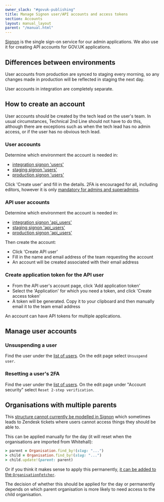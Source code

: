 ```yaml
---
owner_slack: "#govuk-publishing"
title: Manage Signon user/API accounts and access tokens
section: Accounts
layout: manual_layout
parent: "/manual.html"
---
```


[Signon](/repos/signon.html) is the
single sign-on service for our admin applications. We also use it for
creating API accounts for GOV.UK applications.

## Differences between environments

User accounts from production are synced to staging every morning, so any
changes made in production will be reflected in staging the next day.

User accounts in integration are completely separate.

## How to create an account

User accounts should be created by the tech lead on the user's team. In
usual circumstances, Technical 2nd Line should not have to do this, although there
are exceptions such as when the tech lead has no admin access, or if the
user has no obvious tech lead.

### User accounts

Determine which environment the account is needed in:

- [integration signon 'users'](https://signon.integration.publishing.service.gov.uk/users)
- [staging signon 'users'](https://signon.staging.publishing.service.gov.uk/users)
- [production signon 'users'](https://signon.publishing.service.gov.uk/users)

Click 'Create user' and fill in the details. 2FA is encouraged for all,
including editors, however it is only [mandatory for admins and superadmins](https://github.com/alphagov/signon/commit/83cb90132831441fa4fb10027a03aa122a18502f#diff-4676c008b11a5480d73d4a6de01e45b9R233).

### API user accounts

Determine which environment the account is needed in:

- [integration signon 'api_users'](https://signon.integration.publishing.service.gov.uk/api_users)
- [staging signon 'api_users'](https://signon.staging.publishing.service.gov.uk/api_users)
- [production signon 'api_users'](https://signon.publishing.service.gov.uk/api_users)

Then create the account:

- Click 'Create API user'
- Fill in the name and email address of the team requesting the account
- An account will be created associated with their email address

### Create application token for the API user

- From the API user's account page, click 'Add application token'
- Select the 'Application' for which you need a token, and click 'Create access token'
- A token will be generated. Copy it to your clipboard and then manually email it to the team email address

An account can have API tokens for multiple applications.

## Manage user accounts

### Unsuspending a user

Find the user under the [list of users](https://signon.publishing.service.gov.uk/users).
On the edit page select `Unsuspend user`.

### Resetting a user's 2FA

Find the user under the [list of users](https://signon.publishing.service.gov.uk/users).
On the edit page under "Account security" select `Reset 2-step verification`.

## Organisations with multiple parents

This [structure cannot currently be modelled in Signon][signon-multiple-parents-issue]
which sometimes leads to Zendesk tickets where users cannot access things they should
be able to.

This can be applied manually for the day (it will reset when the organisations are
imported from Whitehall):

```rb
> parent = Organisation.find_by!(slug: "...")
> child = Organisation.find_by!(slug: "...")
> child.update!(parent: parent)
```

Or if you think it makes sense to apply this permanently,
[it can be added to the `OrganisationFetcher`][organisation-fetcher].

The decision of whether this should be applied for the day or permanently depends on
which parent organisation is more likely to need access to the child organisation.

[signon-multiple-parents-issue]: https://github.com/alphagov/signon/issues/1572
[organisation-fetcher]: https://github.com/alphagov/signon/commit/31066d931c073250f0c5d83b0312a489b12c870c
